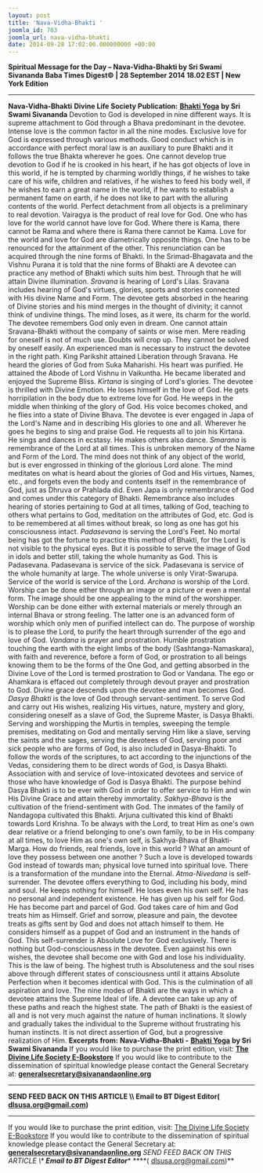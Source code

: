 ```yaml
---
layout: post
title: 'Nava-Vidha-Bhakti '
joomla_id: 703
joomla_url: nava-vidha-bhakti
date: 2014-09-28 17:02:00.000000000 +00:00
---
```

**Spiritual Message for the Day – Nava-Vidha-Bhakti by Sri Swami Sivananda**
**Baba Times Digest© | 28 September 2014 18.02 EST | New York Edition**
* * *  
**Nava-Vidha-Bhakti**
**Divine Life Society Publication:** [**Bhakti Yoga**](http://www.dlshq.org/teachings/bhaktiyoga.htm#nava-vidha) **by Sri Swami Sivananda**
Devotion to God is developed in nine different ways. It is supreme attachment to God through a Bhava predominant in the devotee. Intense love is the common factor in all the nine modes. Exclusive love for God is expressed through various methods.
Good conduct which is in accordance with perfect moral law is an auxiliary to pure Bhakti and it follows the true Bhakta wherever he goes. One cannot develop true devotion to God if he is crooked in his heart, if he has got objects of love in this world, if he is tempted by charming worldly things, if he wishes to take care of his wife, children and relatives, if he wishes to feed his body well, if he wishes to earn a great name in the world, if he wants to establish a permanent fame on earth, if he does not like to part with the alluring contents of the world. Perfect detachment from all objects is a preliminary to real devotion. Vairagya is the product of real love for God. One who has love for the world cannot have love for God. Where there is Kama, there cannot be Rama and where there is Rama there cannot be Kama. Love for the world and love for God are diametrically opposite things. One has to be renounced for the attainment of the other. This renunciation can be acquired through the nine forms of Bhakti.
In the Srimad-Bhagavata and the Vishnu Purana it is told that the nine forms of Bhakti are
A devotee can practice any method of Bhakti which suits him best. Through that he will attain Divine illumination.
_Sravana_ is hearing of Lord's Lilas. Sravana includes hearing of God's virtues, glories, sports and stories connected with His divine Name and Form. The devotee gets absorbed in the hearing of Divine stories and his mind merges in the thought of divinity; it cannot think of undivine things. The mind loses, as it were, its charm for the world. The devotee remembers God only even in dream.
One cannot attain Sravana-Bhakti without the company of saints or wise men. Mere reading for oneself is not of much use. Doubts will crop up. They cannot be solved by oneself easily. An experienced man is necessary to instruct the devotee in the right path.
King Parikshit attained Liberation through Sravana. He heard the glories of God from Suka Maharishi. His heart was purified. He attained the Abode of Lord Vishnu in Vaikuntha. He became liberated and enjoyed the Supreme Bliss.
_Kirtana_ is singing of Lord's glories. The devotee is thrilled with Divine Emotion. He loses himself in the love of God. He gets horripilation in the body due to extreme love for God. He weeps in the middle when thinking of the glory of God. His voice becomes choked, and he flies into a state of Divine Bhava. The devotee is ever engaged in Japa of the Lord's Name and in describing His glories to one and all. Wherever he goes he begins to sing and praise God. He requests all to join his Kirtana. He sings and dances in ecstasy. He makes others also dance.
_Smarana_ is remembrance of the Lord at all times. This is unbroken memory of the Name and Form of the Lord. The mind does not think of any object of the world, but is ever engrossed in thinking of the glorious Lord alone. The mind meditates on what is heard about the glories of God and His virtues, Names, etc., and forgets even the body and contents itself in the remembrance of God, just as Dhruva or Prahlada did. Even Japa is only remembrance of God and comes under this category of Bhakti. Remembrance also includes hearing of stories pertaining to God at all times, talking of God, teaching to others what pertains to God, meditation on the attributes of God, etc. God is to be remembered at all times without break, so long as one has got his consciousness intact.
_Padasevana_ is serving the Lord's Feet. No mortal being has got the fortune to practice this method of Bhakti, for the Lord is not visible to the physical eyes. But it is possible to serve the image of God in idols and better still, taking the whole humanity as God. This is Padasevana. Padasevana is service of the sick. Padasevana is service of the whole humanity at large. The whole universe is only Virat-Swarupa. Service of the world is service of the Lord.
_Archana_ is worship of the Lord. Worship can be done either through an image or a picture or even a mental form. The image should be one appealing to the mind of the worshipper.
Worship can be done either with external materials or merely through an internal Bhava or strong feeling. The latter one is an advanced form of worship which only men of purified intellect can do. The purpose of worship is to please the Lord, to purify the heart through surrender of the ego and love of God.
_Vandana_ is prayer and prostration. Humble prostration touching the earth with the eight limbs of the body (Sashtanga-Namaskara), with faith and reverence, before a form of God, or prostration to all beings knowing them to be the forms of the One God, and getting absorbed in the Divine Love of the Lord is termed prostration to God or Vandana.
The ego or Ahamkara is effaced out completely through devout prayer and prostration to God. Divine grace descends upon the devotee and man becomes God.
_Dasya Bhakti_ is the love of God through servant-sentiment. To serve God and carry out His wishes, realizing His virtues, nature, mystery and glory, considering oneself as a slave of God, the Supreme Master, is Dasya Bhakti.
Serving and worshipping the Murtis in temples, sweeping the temple premises, meditating on God and mentally serving Him like a slave, serving the saints and the sages, serving the devotees of God, serving poor and sick people who are forms of God, is also included in Dasya-Bhakti.
To follow the words of the scriptures, to act according to the injunctions of the Vedas, considering them to be direct words of God, is Dasya Bhakti. Association with and service of love-intoxicated devotees and service of those who have knowledge of God is Dasya Bhakti. The purpose behind Dasya Bhakti is to be ever with God in order to offer service to Him and win His Divine Grace and attain thereby immortality.
_Sakhya-Bhava_ is the cultivation of the friend-sentiment with God. The inmates of the family of Nandagopa cultivated this Bhakti. Arjuna cultivated this kind of Bhakti towards Lord Krishna.
To be always with the Lord, to treat Him as one's own dear relative or a friend belonging to one's own family, to be in His company at all times, to love Him as one's own self, is Sakhya-Bhava of Bhakti-Marga. How do friends, real friends, love in this world ? What an amount of love they possess between one another ? Such a love is developed towards God instead of towards man; physical love turned into spiritual love. There is a transformation of the mundane into the Eternal.
_Atma-Nivedana_ is self-surrender. The devotee offers everything to God, including his body, mind and soul. He keeps nothing for himself. He loses even his own self. He has no personal and independent existence. He has given up his self for God. He has become part and parcel of God. God takes care of him and God treats him as Himself. Grief and sorrow, pleasure and pain, the devotee treats as gifts sent by God and does not attach himself to them. He considers himself as a puppet of God and an instrument in the hands of God.
This self-surrender is Absolute Love for God exclusively. There is nothing but God-consciousness in the devotee. Even against his own wishes, the devotee shall become one with God and lose his individuality. This is the law of being. The highest truth is Absoluteness and the soul rises above through different states of consciousness until it attains Absolute Perfection when it becomes identical with God. This is the culmination of all aspiration and love.
The nine modes of Bhakti are the ways in which a devotee attains the Supreme Ideal of life. A devotee can take up any of these paths and reach the highest state. The path of Bhakti is the easiest of all and is not very much against the nature of human inclinations. It slowly and gradually takes the individual to the Supreme without frustrating his human instincts. It is not direct assertion of God, but a progressive realization of Him.
**Excerpts from:**  **Nava-Vidha-Bhakti -** [**Bhakti Yoga**](http://www.dlshq.org/teachings/bhaktiyoga.htm#nava-vidha) **by Sri Swami Sivananda**
If you would like to purchase the print edition, visit: **[The Divine Life Society E-Bookstore](http://www.dlshq.org/download/download.htm)**
If you would like to contribute to the dissemination of spiritual knowledge please contact the General Secretary at: [](mailto:%20%3Cscript%20type=%27text/javascript%27%3E%20%3C%21--%20var%20prefix%20=%20%27ma%27%20+%20%27il%27%20+%20%27to%27;%20var%20path%20=%20%27hr%27%20+%20%27ef%27%20+%20%27=%27;%20var%20addy57016%20=%20%27generalsecretary%27%20+%20%27@%27;%20addy57016%20=%20addy57016%20+%20%27sivanandaonline%27%20+%20%27.%27%20+%20%27org%27;%20document.write%28%27%3Ca%20%27%20+%20path%20+%20%27%5C%27%27%20+%20prefix%20+%20%27:%27%20+%20addy57016%20+%20%27%5C%27%3E%27%29;%20document.write%28addy57016%29;%20document.write%28%27%3C%5C/a%3E%27%29;%20//--%3E%5Cn%20%3C/script%3E%3Cscript%20type=%27text/javascript%27%3E%20%3C%21--%20document.write%28%27%3Cspan%20style=%5C%27display:%20none;%5C%27%3E%27%29;%20//--%3E%20%3C/script%3EThis%20email%20address%20is%20being%20protected%20from%20spambots.%20You%20need%20JavaScript%20enabled%20to%20view%20it.%20%3Cscript%20type=%27text/javascript%27%3E%20%3C%21--%20document.write%28%27%3C/%27%29;%20document.write%28%27span%3E%27%29;%20//--%3E%20%3C/script%3E?subject=Contribution%20to%20Dissemination%20of%20Spiritual%20Knowledge) **generalsecretary@sivanandaonline.org**
****
**SEND FEED BACK ON THIS ARTICLE \\\ Email to BT Digest Editor[](mailto:%20%3Cscript%20type=%27text/javascript%27%3E%20%3C%21--%20var%20prefix%20=%20%27ma%27%20+%20%27il%27%20+%20%27to%27;%20var%20path%20=%20%27hr%27%20+%20%27ef%27%20+%20%27=%27;%20var%20addy72654%20=%20%27dlsusa.org%27%20+%20%27@%27;%20addy72654%20=%20addy72654%20+%20%27gmail%27%20+%20%27.%27%20+%20%27com%27;%20document.write%28%27%3Ca%20%27%20+%20path%20+%20%27%5C%27%27%20+%20prefix%20+%20%27:%27%20+%20addy72654%20+%20%27%5C%27%3E%27%29;%20document.write%28addy72654%29;%20document.write%28%27%3C%5C/a%3E%27%29;%20//--%3E%5Cn%20%3C/script%3E%3Cscript%20type=%27text/javascript%27%3E%20%3C%21--%20document.write%28%27%3Cspan%20style=%5C%27display:%20none;%5C%27%3E%27%29;%20//--%3E%20%3C/script%3EThis%20email%20address%20is%20being%20protected%20from%20spambots.%20You%20need%20JavaScript%20enabled%20to%20view%20it.%20%3Cscript%20type=%27text/javascript%27%3E%20%3C%21--%20document.write%28%27%3C/%27%29;%20document.write%28%27span%3E%27%29;%20//--%3E%20%3C/script%3E?subject=DLS%20Posts)( [dlsusa.org@gmail.com](mailto:dlsusa.org@gmail.com))**
* * *
  
If you would like to purchase the print edition, visit: [The Divine Life Society E-Bookstore](http://www.dlshq.org/download/download.htm)
If you would like to contribute to the dissemination of spiritual knowledge please contact the General Secretary at: **[generalsecretary@sivanandaonline.org](mailto:generalsecretary@sivanandaonline.org)**
**SEND FEED BACK ON THIS ARTICLE \\\**  **Email to BT Digest Editor**** [](mailto:%20%3Cscript%20type=%27text/javascript%27%3E%20%3C%21--%20var%20prefix%20=%20%27ma%27%20+%20%27il%27%20+%20%27to%27;%20var%20path%20=%20%27hr%27%20+%20%27ef%27%20+%20%27=%27;%20var%20addy72654%20=%20%27dlsusa.org%27%20+%20%27@%27;%20addy72654%20=%20addy72654%20+%20%27gmail%27%20+%20%27.%27%20+%20%27com%27;%20document.write%28%27%3Ca%20%27%20+%20path%20+%20%27%5C%27%27%20+%20prefix%20+%20%27:%27%20+%20addy72654%20+%20%27%5C%27%3E%27%29;%20document.write%28addy72654%29;%20document.write%28%27%3C%5C/a%3E%27%29;%20//--%3E%5Cn%20%3C/script%3E%3Cscript%20type=%27text/javascript%27%3E%20%3C%21--%20document.write%28%27%3Cspan%20style=%5C%27display:%20none;%5C%27%3E%27%29;%20//--%3E%20%3C/script%3EThis%20email%20address%20is%20being%20protected%20from%20spambots.%20You%20need%20JavaScript%20enabled%20to%20view%20it.%20%3Cscript%20type=%27text/javascript%27%3E%20%3C%21--%20document.write%28%27%3C/%27%29;%20document.write%28%27span%3E%27%29;%20//--%3E%20%3C/script%3E?subject=DLS%20Posts)****( [dlsusa.org@gmail.com](mailto:dlsusa.org@gmail.com))**  
